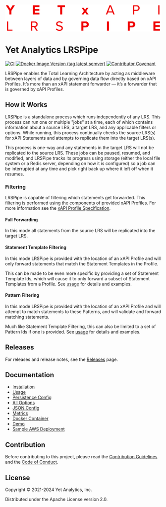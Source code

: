 ![SQL LRS Logo](doc/img/logo.png)

# Yet Analytics LRSPipe

[![CI](https://github.com/yetanalytics/xapipe/actions/workflows/ci.yml/badge.svg)](https://github.com/yetanalytics/xapipe/actions/workflows/ci.yml)
[![Docker Image Version (tag latest semver)](https://img.shields.io/docker/v/yetanalytics/xapipe/latest?color=blue&label=docker&style=plastic)](https://hub.docker.com/r/yetanalytics/xapipe)
[![Contributor Covenant](https://img.shields.io/badge/Contributor%20Covenant-2.1-5e0b73.svg)](CODE_OF_CONDUCT.md)

LRSPipe enables the Total Learning Architecture by acting as middleware between layers of data and by governing data flow directly based on xAPI Profiles. It’s more than an xAPI statement forwarder — it’s a forwarder that is governed by xAPI Profiles.

## How it Works

LRSPipe is a standalone process which runs independently of any LRS. This process can run one or multiple "jobs" at a time, each of which contains information about a source LRS, a target LRS, and any applicable filters or options. While running, this process continually checks the source LRS(s) for xAPI Statements and attempts to replicate them into the target LRS(s).

This process is one-way and any statements in the target LRS will not be replicated to the source LRS. These jobs can be paused, resumed, and modified, and LRSPipe tracks its progress using storage (either the local file system or a Redis server, depending on how it is configured) so a job can be interrupted at any time and pick right back up where it left off when it resumes.

### Filtering

LRSPipe is capable of filtering which statements get forwarded. This filtering is performed using the components of provided xAPI Profiles. For more information see the [xAPI Profile Specification](https://github.com/adlnet/xapi-profiles).

#### Full Forwarding

In this mode all statements from the source LRS will be replicated into the target LRS.

#### Statement Template Filtering

In this mode LRSPipe is provided with the location of an xAPI Profile and will only forward statements that match the Statement Templates in the Profile.

This can be made to be even more specific by providing a set of Statement Template Ids, which will cause it to only forward a subset of Statement Templates from a Profile. See [usage](doc/usage.md) for details and examples.

#### Pattern Filtering

In this mode LRSPipe is provided with the location of an xAPI Profile and will attempt to match statements to these Patterns, and will validate and forward matching statements.

Much like Statement Template Filtering, this can also be limited to a set of Pattern Ids if one is provided. See [usage](doc/usage.md) for details and examples.

## Releases

For releases and release notes, see the [Releases](https://github.com/yetanalytics/xapipe/releases/latest) page.

## Documentation

- [Installation](doc/install.md)
- [Usage](doc/usage.md)
- [Persistence Config](doc/persistence.md)
- [All Options](doc/options.md)
- [JSON Config](doc/json.md)
- [Metrics](doc/metrics.md)
- [Docker Container](doc/docker.md)
- [Demo](doc/demo.md)
- [Sample AWS Deployment](doc/aws.md)

## Contribution

Before contributing to this project, please read the [Contribution Guidelines](CONTRIBUTING.md) and the [Code of Conduct](CODE_OF_CONDUCT.md).

## License

Copyright © 2021-2024 Yet Analytics, Inc.

Distributed under the Apache License version 2.0.
